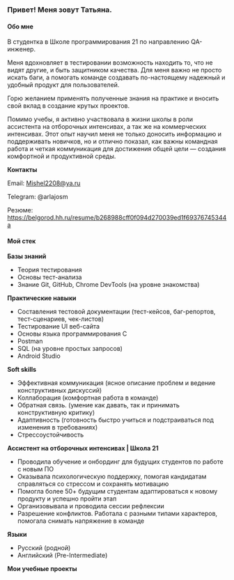 ### Привет! Меня зовут Татьяна.
#### Обо мне

В студентка в Школе программирования 21 по направлению QA-инженер. 

Меня вдохновляет в тестировании возможность находить то, что не видят другие, и быть защитником качества. Для меня важно не просто искать баги, а помогать команде создавать по-настоящему надежный и удобный продукт для пользователей.

Горю желанием применять полученные знания на практике и вносить свой вклад в создание крутых проектов.

Помимо учебы, я активно участвовала в жизни школы в роли ассистента на отборочных интенсивах, а так же на коммерческих интенсивах. Этот опыт научил меня не только доносить информацию и поддерживать новичков, но и отлично показал, как важны командная работа и четкая коммуникация для достижения общей цели — создания комфортной и продуктивной среды.

 **Контакты**

Email: Mishel2208@ya.ru

Telegram: @arlajosm

Резюме: https://belgorod.hh.ru/resume/b268988cff0f094d270039ed1f69376745344a

#### Мой стек 

**Базы знаний**

- Теория тестирования
- Основы тест-анализа
- Знание Git, GitHub, Chrome DevTools (на уровне знакомства)
  
**Практические навыки**

- Составления тестовой документации (тест-кейсов, баг-репортов, тест-сценариев, чек-листов)
- Тестирование UI веб-сайта
- Основы языка программирования C
- Postman
- SQL (на уровне простых запросов)
- Android Studio

**Soft skills**

- Эффективная коммуникация (ясное описание проблем и ведение конструктивных дискуссий)
- Коллаборация (комфортная работа в команде)
- Обратная связь. (умение как давать, так и принимать конструктивную критику)
- Адаптивность (готовность быстро учиться и подстраиваться под изменения в требованиях)
- Стрессоустойчивость

**Ассистент на отборочных интенсивах | Школа 21**

- Проводила обучение и онбординг для будущих студентов по работе с новым ПО
- Оказывала психологическую поддержку, помогая кандидатам справляться со стрессом и сохранять мотивацию
- Помогла более 50+ будущим студентам адаптироваться к новому продукту и успешно пройти этап
- Организовывала и проводила сессии рефлексии
- Разрешение конфликтов. Работала с разными типами характеров, помогала снимать напряжение в команде

**Языки**
- Русский (родной)
- Английский (Pre-Intermediate)

**Мои учебные проекты**

